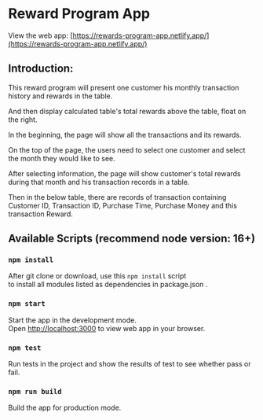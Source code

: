 # Reward Program App 

View the web app: [https://rewards-program-app.netlify.app/](https://rewards-program-app.netlify.app/)

## Introduction:

This reward program will present one customer his monthly transaction history and rewards in the table. 

And then display calculated table's total rewards above the table, float on the right.

In the beginning, the page will show all the transactions and its rewards.

On the top of the page, the users need to select one customer and select the month they would like to see.

After selecting information, the page will show customer's total rewards during that month and his transaction records in a table.

Then in the below table, there are records of transaction containing Customer ID, Transaction ID, Purchase Time, Purchase Money and this transaction Reward. 

## Available Scripts (recommend node version: 16+)

### `npm install`

After git clone or download, use this `npm install` script\
to install all modules listed as dependencies in package.json .

### `npm start`

Start the app in the development mode.\
Open [http://localhost:3000](http://localhost:3000) to view web app in your browser.

### `npm test`

Run tests in the project and show the results of test to see whether pass or fail.

### `npm run build`

Build the app for production mode.